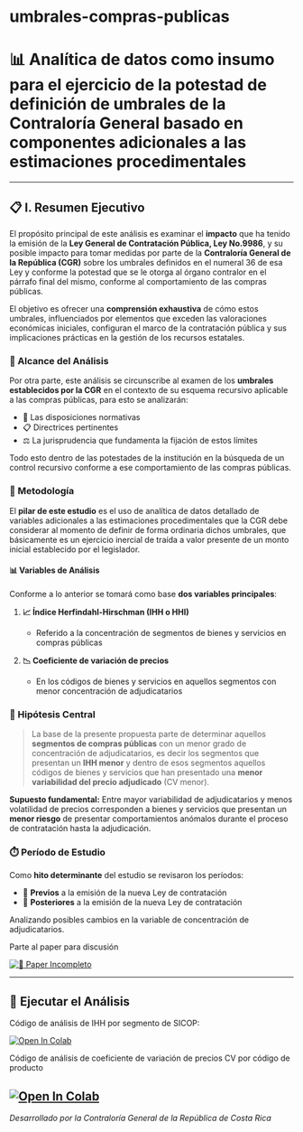# umbrales-compras-publicas
# 📊 Analítica de datos como insumo para el ejercicio de la potestad de definición de umbrales de la Contraloría General basado en componentes adicionales a las estimaciones procedimentales

---

## 📋 I. Resumen Ejecutivo

El propósito principal de este análisis es examinar el **impacto** que ha tenido la emisión de la **Ley General de Contratación Pública, Ley No.9986**, y su posible impacto para tomar medidas por parte de la **Contraloría General de la República (CGR)** sobre los umbrales definidos en el numeral 36 de esa Ley y conforme la potestad que se le otorga al órgano contralor en el párrafo final del mismo, conforme al comportamiento de las compras públicas. 

El objetivo es ofrecer una **comprensión exhaustiva** de cómo estos umbrales, influenciados por elementos que exceden las valoraciones económicas iniciales, configuran el marco de la contratación pública y sus implicaciones prácticas en la gestión de los recursos estatales.

### 🎯 Alcance del Análisis

Por otra parte, este análisis se circunscribe al examen de los **umbrales establecidos por la CGR** en el contexto de su esquema recursivo aplicable a las compras públicas, para esto se analizarán:

- 📜 Las disposiciones normativas
- 📋 Directrices pertinentes  
- ⚖️ La jurisprudencia que fundamenta la fijación de estos límites

Todo esto dentro de las potestades de la institución en la búsqueda de un control recursivo conforme a ese comportamiento de las compras públicas.

### 🔬 Metodología

El **pilar de este estudio** es el uso de analítica de datos detallado de variables adicionales a las estimaciones procedimentales que la CGR debe considerar al momento de definir de forma ordinaria dichos umbrales, que básicamente es un ejercicio inercial de traída a valor presente de un monto inicial establecido por el legislador.

#### 📊 Variables de Análisis

Conforme a lo anterior se tomará como base **dos variables principales**:

1. **📈 Índice Herfindahl-Hirschman (IHH o HHI)** 
   - Referido a la concentración de segmentos de bienes y servicios en compras públicas

2. **📉 Coeficiente de variación de precios**
   - En los códigos de bienes y servicios en aquellos segmentos con menor concentración de adjudicatarios

### 🎯 Hipótesis Central

> La base de la presente propuesta parte de determinar aquellos **segmentos de compras públicas** con un menor grado de concentración de adjudicatarios, es decir los segmentos que presentan un **IHH menor** y dentro de esos segmentos aquellos códigos de bienes y servicios que han presentado una **menor variabilidad del precio adjudicado** (CV menor).

**Supuesto fundamental:** Entre mayor variabilidad de adjudicatarios y menos volatilidad de precios corresponden a bienes y servicios que presentan un **menor riesgo** de presentar comportamientos anómalos durante el proceso de contratación hasta la adjudicación.

### ⏱️ Período de Estudio

Como **hito determinante** del estudio se revisaron los períodos:
- 📅 **Previos** a la emisión de la nueva Ley de contratación
- 📅 **Posteriores** a la emisión de la nueva Ley de contratación

Analizando posibles cambios en la variable de concentración de adjudicatarios.

Parte al paper para discusión

[![📄 Paper Incompleto](https://img.shields.io/badge/PDF-Paper%2InCompleto-red?style=for-the-badge&logo=adobe-acrobat-reader)](URL_DE_TU_PAPER)

---

## 🚀 Ejecutar el Análisis

Código de análisis de IHH por segmento de SICOP:

[![Open In Colab](https://colab.research.google.com/assets/colab-badge.svg)](https://colab.research.google.com/github/cgrcostarica/umbrales-compras-publicas/blob/main/umbrales_hhi_rfc.ipynb)



Código de análisis de coeficiente de variación de precios CV por código de producto 

[![Open In Colab](https://colab.research.google.com/assets/colab-badge.svg)](https://colab.research.google.com/github/cgrcostarica/umbrales-compras-publicas/blob/main/coeficiente_variacion_precio%20(1).ipynb)
---

*Desarrollado por la Contraloría General de la República de Costa Rica*



